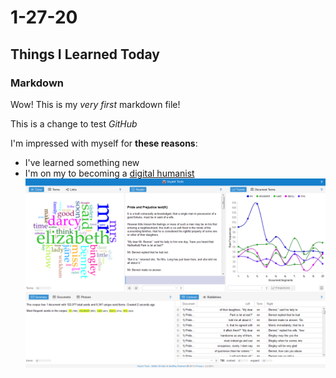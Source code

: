 # 1-27-20

## Things I Learned Today

### Markdown

Wow! This is my *very first* markdown file!

This is a change to test *GitHub*

I'm impressed with myself for **these reasons**:

- I've learned something new
- I'm on my to becoming a [digital humanist](https://en.wikipedia.org/wiki/Digital_humanities)
![](images/Pride_and_Prejudice_in_Voyant_Tools.png)